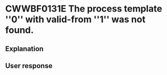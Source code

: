 # CWWBF0131E The process template ''0'' with valid-from ''1'' was not found.

## Explanation

## User response